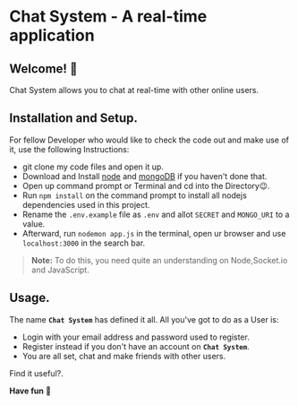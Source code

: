 # Chat System - A real-time application


## Welcome! 👋


Chat System allows you to chat at real-time with other online users.

## Installation and Setup.

For fellow Developer who would like to check the code out and make use of it, use the following Instructions:

- git clone my code files and open it up.
- Download and Install [node](https://nodejs.org/en/) and [mongoDB](https://www.mongodb.com/) if you haven't done that. 
- Open up command prompt or Terminal and cd into the Directory😉.
- Run `npm install` on the command prompt to install all nodejs dependencies used in this project.
- Rename the `.env.example` file as `.env` and allot `SECRET` and `MONGO_URI` to a value.
- Afterward, run `nodemon app.js` in the terminal, open ur browser and use `localhost:3000` in the search bar.

>**Note:** To do this, you need quite an understanding on Node,Socket.io and JavaScript.

## Usage.
The name **`Chat System`** has defined it all. All you've got to do as a User is:

- Login with your email address and password used to register.
- Register instead if you don't have an account on **`Chat System`**.
- You are all set, chat and make friends with other users.



Find it useful?.

**Have fun** 🚀
